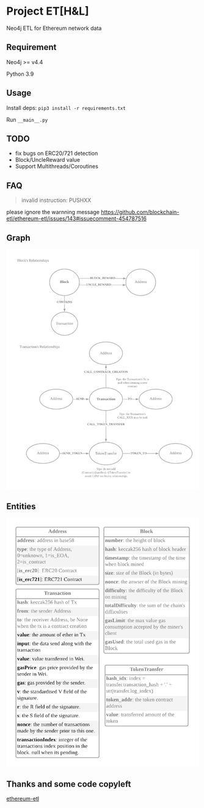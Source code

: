 # Project ET[H&L]

Neo4j ETL for Ethereum network data

## Requirement

Neo4j >= v4.4

Python 3.9

## Usage

Install deps: `pip3 install -r requirements.txt`

Run `__main__.py`

## TODO

- fix bugs on ERC20/721 detection
- Block/UncleReward value
- Support Multithreads/Coroutines

## FAQ

> invalid instruction: PUSHXX

please ignore the warnning message 
https://github.com/blockchain-etl/ethereum-etl/issues/143#issuecomment-454787516

## Graph

![](graph.png)

## Entities

![](entities.png)

## Thanks and some code copyleft

[ethereum-etl](https://github.com/blockchain-etl/ethereum-etl)
